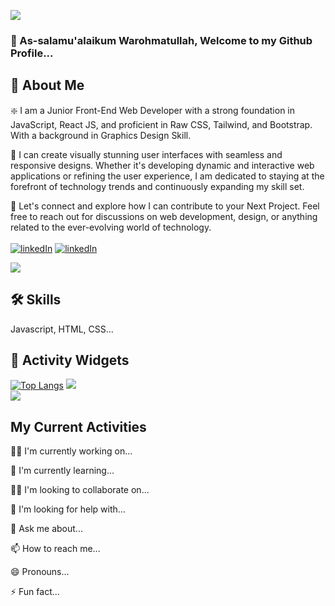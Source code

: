 ![](https://data.terabox.com/thumbnail/964a2466458d4af33c343f70f8914a3a?fid=4398880206227-250528-397444425213235&rt=pr&sign=FDTAER-DCb740ccc5511e5e8fedcff06b081203-FoLb3Z%2bLZ1YoNFpqR5LiJvQGLck%3d&expires=8h&chkbd=0&chkv=0&dp-logid=360362564434200339&dp-callid=0&time=1705377600&size=c1366_u768&quality=90&vuk=4398880206227&ft=image&autopolicy=1)

### 👋 As-salamu'alaikum Warohmatullah, Welcome to my Github Profile...

## 🚀 About Me
❇️ I am a Junior Front-End Web Developer with a strong foundation in JavaScript, React JS, and proficient in Raw CSS, Tailwind, and Bootstrap. With a background in Graphics Design Skill. 

🧠 I can create visually stunning user interfaces with seamless and responsive designs. Whether it's developing dynamic and interactive web applications or refining the user experience, I am dedicated to staying at the forefront of technology trends and continuously expanding my skill set.

🤝 Let's connect and explore how I can contribute to your Next Project. Feel free to reach out for discussions on web development, design, or anything related to the ever-evolving world of technology.
</br></br> 
[![linkedIn](https://img.shields.io/badge/LinkedIn-0A66C2.svg?style=for-the-badge&logo=LinkedIn&logoColor=white)](https://www.linkedin.com/in/developer-jihad/)
[![linkedIn](https://img.shields.io/badge/linkedin-0A66C2?style=for-the-badge&logo=linkedin&logoColor=white)](https://www.linkedin.com/in/developer-jihad/)

![](https://img.shields.io/badge/LinkedIn-0077B5?style=for-the-badge&logo=linkedin&logoColor=white)

## 🛠 Skills
Javascript, HTML, CSS...

## 🔗 Activity Widgets
[![Top Langs](https://github-readme-stats.vercel.app/api/top-langs/?username=Developer-Jihad)](https://github.com/anuraghazra/github-readme-stats) 
![](https://komarev.com/ghpvc/?username=Developer-Jihad) </br>
![](https://github-readme-streak-stats.herokuapp.com/?user=Developer-Jihad) 
<!---![GitHub stats](https://github-readme-stats.vercel.app/api?username=Developer-Jihad&show_icons=true&count_private=true) </br> --->

## My Current Activities
👩‍💻 I'm currently working on...

🧠 I'm currently learning...

👯‍♀️ I'm looking to collaborate on...

🤔 I'm looking for help with...

💬 Ask me about...

📫 How to reach me...

😄 Pronouns...

⚡️ Fun fact...

<!---
Developer-Jihad/Developer-Jihad is a ✨ special ✨ repository because its `README.md` (this file) appears on your GitHub profile.
You can click the Preview link to take a look at your changes.
--->
